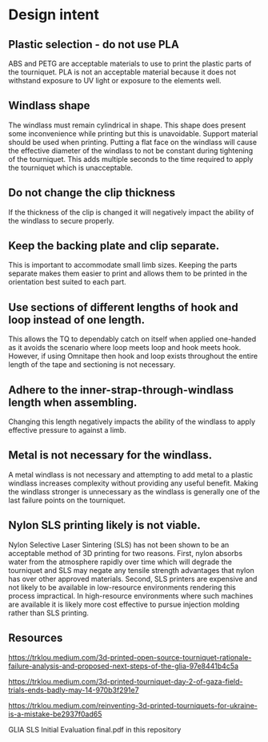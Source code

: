 # Design intent

## Plastic selection - do not use PLA
ABS and PETG are acceptable materials to use to print the plastic parts of the tourniquet. PLA is not an acceptable material because it does not withstand exposure to UV light or exposure to the elements well.

## Windlass shape
The windlass must remain cylindrical in shape. This shape does present some inconvenience while printing but this is unavoidable. Support material should be used when printing. Putting a flat face on the windlass will cause the effective diameter of the windlass to not be constant during tightening of the tourniquet. This adds multiple seconds to the time required to apply the tourniquet which is unacceptable.

## Do not change the clip thickness
If the thickness of the clip is changed it will negatively impact the ability of the windlass to secure properly.

## Keep the backing plate and clip separate.
This is important to accommodate small limb sizes. Keeping the parts separate makes them easier to print and allows them to be printed in the orientation best suited to each part.

## Use sections of different lengths of hook and loop instead of one length.
This allows the TQ to dependably catch on itself when applied one-handed as it avoids the scenario where loop meets loop and hook meets hook. However, if using Omnitape then hook and loop exists throughout the entire length of the tape and sectioning is not necessary.

## Adhere to the inner-strap-through-windlass length when assembling.
Changing this length negatively impacts the ability of the windlass to apply effective pressure to against a limb.

## Metal is not necessary for the windlass.
A metal windlass is not necessary and attempting to add metal to a plastic windlass increases complexity without providing any useful benefit. Making the windlass stronger is unnecessary as the windlass is generally one of the last failure points on the tourniquet.

## Nylon SLS printing likely is not viable.
Nylon Selective Laser Sintering (SLS) has not been shown to be an acceptable method of 3D printing for two reasons. First, nylon absorbs water from the atmosphere rapidly over time which will degrade the tourniquet and SLS may negate any tensile strength advantages that nylon has over other approved materials. Second, SLS printers are expensive and not likely to be available in low-resource environments rendering this process impractical. In high-resource environments where such machines are available it is likely more cost effective to pursue injection molding rather than SLS printing.

## Resources

https://trklou.medium.com/3d-printed-open-source-tourniquet-rationale-failure-analysis-and-proposed-next-steps-of-the-glia-97e8441b4c5a

https://trklou.medium.com/3d-printed-tourniquet-day-2-of-gaza-field-trials-ends-badly-may-14-970b3f291e7

https://trklou.medium.com/reinventing-3d-printed-tourniquets-for-ukraine-is-a-mistake-be2937f0ad65

GLIA SLS Initial Evaluation final.pdf in this repository
